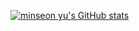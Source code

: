 [![minseon yu's GitHub stats](https://github-readme-stats.vercel.app/api?username=hellomarket-isaac)](https://github.com/사용자명/github-readme-stats)
